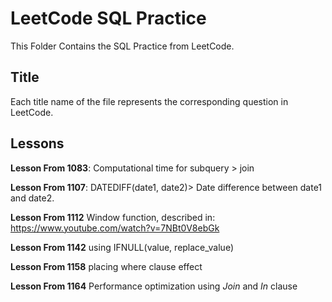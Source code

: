 # LeetCode SQL Practice
This Folder Contains the SQL Practice from LeetCode.
## Title
Each title name of the file represents the corresponding question in LeetCode.
## Lessons
**Lesson From 1083**: Computational time for subquery > join

**Lesson From 1107**: DATEDIFF(date1, date2)> Date difference between date1 and date2.

**Lesson From 1112** Window function, described in: https://www.youtube.com/watch?v=7NBt0V8ebGk

**Lesson From 1142** using IFNULL(value, replace_value)

**Lesson From 1158** placing where clause effect

**Lesson From 1164** Performance optimization using *Join* and *In* clause
